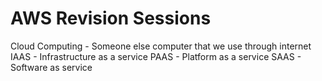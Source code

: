 # AWS Revision Sessions

Cloud Computing - Someone else computer that we use through internet
IAAS - Infrastructure as a service
PAAS - Platform as a service
SAAS - Software as service

